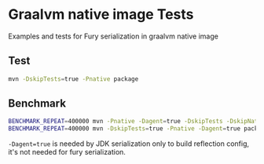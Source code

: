 # Graalvm native image Tests
Examples and tests for Fury serialization in graalvm native image

## Test
```bash
mvn -DskipTests=true -Pnative package
```

## Benchmark
```bash
BENCHMARK_REPEAT=400000 mvn -Pnative -Dagent=true -DskipTests -DskipNativeBuild=true package exec:exec@java-agent
BENCHMARK_REPEAT=400000 mvn -DskipTests=true -Pnative -Dagent=true package
```
`-Dagent=true` is needed by JDK serialization only to build reflection config, it's not needed for fury serialization.